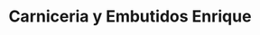 ---
title: "Carniceria y Embutidos Enrique"
url: /santo-domingo/carniceria-y-embutidos-enrique/
shop: carnicero
---